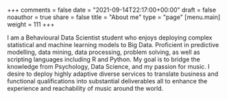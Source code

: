 +++
comments = false
date = "2021-09-14T22:17:00+00:00"
draft = false
noauthor = true
share = false
title = "About me"
type = "page"
[menu.main]
weight = 111
+++


I am a Behavioural Data Scientist student who enjoys deploying complex statistical and machine learning models to Big Data. Proficient in predictive modelling, data mining, data processing, problem solving, as well as scripting languages including R and Python. My goal is to bridge the knowledge from Psychology, Data Science, and my passion for music. I desire to deploy highly adaptive diverse services to translate business and functional qualifications into substantial deliverables all to enhance the experience and reachability of music around the world.

